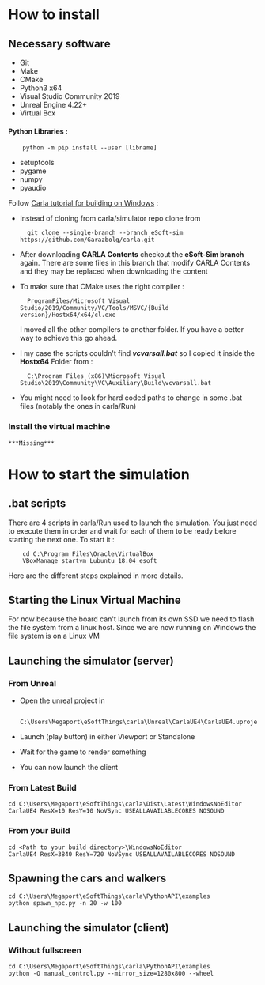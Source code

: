 # How to install
## Necessary software
- Git
- Make
- CMake
- Python3 x64
- Visual Studio Community 2019
- Unreal Engine 4.22+
- Virtual Box

#### Python Libraries :
		python -m pip install --user [libname]
- setuptools
- pygame
- numpy
- pyaudio

Follow [Carla tutorial for building on Windows](https://carla.readthedocs.io/en/latest/how_to_build_on_windows/) :
- Instead of cloning from carla/simulator repo clone from 
	
		git clone --single-branch --branch eSoft-sim https://github.com/Garazbolg/carla.git

- After downloading **CARLA Contents** checkout the **eSoft-Sim branch** again. There are some files in this branch that modify CARLA Contents and they may be replaced when downloading the content
- To make sure that CMake uses the right compiler :
  
		ProgramFiles/Microsoft Visual Studio/2019/Community/VC/Tools/MSVC/{Build version}/Hostx64/x64/cl.exe

	I moved all the other compilers to another folder. If you have a better way to achieve this go ahead.
- I my case the scripts couldn't find ***vcvarsall.bat*** so I copied it inside the **Hostx64** Folder from :

		C:\Program Files (x86)\Microsoft Visual Studio\2019\Community\VC\Auxiliary\Build\vcvarsall.bat
- You might need to look for hard coded paths to change in some .bat files (notably the ones in carla/Run)
  
### Install the virtual machine
	***Missing***
# How to start the simulation

## .bat scripts
There are 4 scripts in carla/Run used to launch the simulation. You just need to execute them in order and wait for each of them to be ready before starting the next one.
To start it : 

		cd C:\Program Files\Oracle\VirtualBox
		VBoxManage startvm Lubuntu_18.04_esoft
Here are the different steps explained in more details.

## Starting the Linux Virtual Machine
For now because the board can't launch from its own SSD we need to flash the file system from a linux host. Since we are now running on Windows the file system is on a Linux VM

## Launching the simulator (server)
### From Unreal
- Open the unreal project in

		C:\Users\Megaport\eSoftThings\carla\Unreal\CarlaUE4\CarlaUE4.uproject
- Launch (play button) in either Viewport or Standalone
- Wait for the game to render something
- You can now launch the client

### From Latest Build
	cd C:\Users\Megaport\eSoftThings\carla\Dist\Latest\WindowsNoEditor
	CarlaUE4 ResX=10 ResY=10 NoVSync USEALLAVAILABLECORES NOSOUND
### From your Build
	cd <Path to your build directory>\WindowsNoEditor
	CarlaUE4 ResX=3840 ResY=720 NoVSync USEALLAVAILABLECORES NOSOUND

	
## Spawning the cars and walkers
	cd C:\Users\Megaport\eSoftThings\carla\PythonAPI\examples
	python spawn_npc.py -n 20 -w 100

## Launching the simulator (client)
### Without fullscreen
	cd C:\Users\Megaport\eSoftThings\carla\PythonAPI\examples
	python -O manual_control.py --mirror_size=1280x800 --wheel